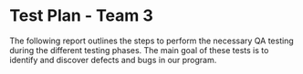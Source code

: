 # Test Plan - Team 3

The following report outlines the steps to perform the necessary QA testing during the different testing phases. The main goal of these tests is to identify and discover defects and bugs in our program. 

